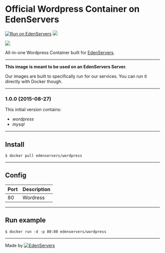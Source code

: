 # Official Wordpress Container on EdenServers

[![Run on EdenServers](https://img.shields.io/badge/EdenServers-view-blue.svg)](http://www.edenservers.us)
[![](https://badge.imagelayers.io/edenservers/wordpress:latest.svg)](https://imagelayers.io/?images=edenservers/wordpress:latest 'Get your own badge on imagelayers.io')

![](http://image.noelshack.com/fichiers/2015/35/1440685079-wordpress-logo.jpg)

All-in-one Wordpress Container built for [EdenServers](http://www.edenservers.us).

---

**This image is meant to be used on an EdenServers Server.**

Our images are built to specifically run for our services. You can run it directly with Docker though.

---
### 1.0.0 (2015-08-27)

This initial version contains:

* *wordpress*
* *mysql*

---

## Install

    $ docker pull edenservers/wordpress

---

## Config


| Port  | Description |
| ------------- | ------------- |
| 80 | Wordress  |

---

## Run example

    $ docker run -d -p 80:80 edenservers/wordpress

---

Made by [![EdenServers](http://image.noelshack.com/fichiers/2015/35/1440630894-logo.png)](https://www.edenservers.us)

